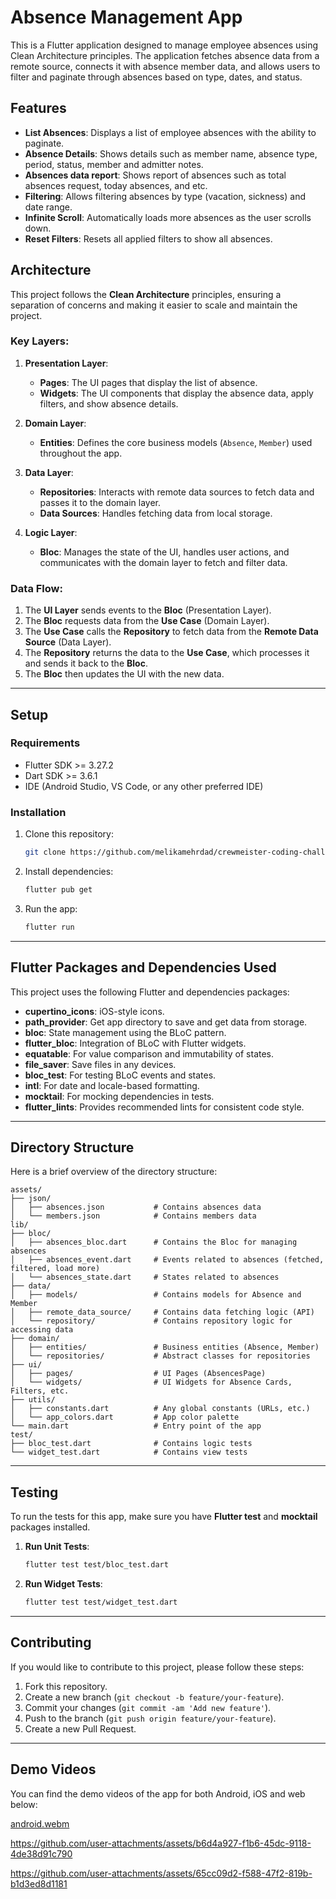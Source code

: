 
# **Absence Management App**

This is a Flutter application designed to manage employee absences using Clean Architecture principles. The application fetches absence data from a remote source, connects it with absence member data, and allows users to filter and paginate through absences based on type, dates, and status.

## **Features**
- **List Absences**: Displays a list of employee absences with the ability to paginate.
- **Absence Details**: Shows details such as member name, absence type, period, status, member and admitter notes.
- **Absences data report**: Shows report of absences such as total absences request, today absences, and etc.
- **Filtering**: Allows filtering absences by type (vacation, sickness) and date range.
- **Infinite Scroll**: Automatically loads more absences as the user scrolls down.
- **Reset Filters**: Resets all applied filters to show all absences.

## **Architecture**
This project follows the **Clean Architecture** principles, ensuring a separation of concerns and making it easier to scale and maintain the project.

### **Key Layers:**
1. **Presentation Layer**:
   - **Pages**: The UI pages that display the list of absence.
   - **Widgets**: The UI components that display the absence data, apply filters, and show absence details.
  
2. **Domain Layer**:
   - **Entities**: Defines the core business models (`Absence`, `Member`) used throughout the app.
  
3. **Data Layer**:
   - **Repositories**: Interacts with remote data sources to fetch data and passes it to the domain layer.
   - **Data Sources**: Handles fetching data from local storage.

4. **Logic Layer**:
   - **Bloc**: Manages the state of the UI, handles user actions, and communicates with the domain layer to fetch and filter data.

### **Data Flow**:
1. The **UI Layer** sends events to the **Bloc** (Presentation Layer).
2. The **Bloc** requests data from the **Use Case** (Domain Layer).
3. The **Use Case** calls the **Repository** to fetch data from the **Remote Data Source** (Data Layer).
4. The **Repository** returns the data to the **Use Case**, which processes it and sends it back to the **Bloc**.
5. The **Bloc** then updates the UI with the new data.

---

## **Setup**

### **Requirements**
- Flutter SDK >= 3.27.2
- Dart SDK >= 3.6.1
- IDE (Android Studio, VS Code, or any other preferred IDE)

### **Installation**

1. Clone this repository:
    ```bash
    git clone https://github.com/melikamehrdad/crewmeister-coding-challenge.git
    ```

2. Install dependencies:
    ```bash
    flutter pub get
    ```

3. Run the app:
    ```bash
    flutter run
    ```

---

## **Flutter Packages and Dependencies Used**

This project uses the following Flutter and dependencies packages:

- **cupertino_icons**: iOS-style icons.
- **path_provider**: Get app directory to save and get data from storage.
- **bloc**: State management using the BLoC pattern.
- **flutter_bloc**: Integration of BLoC with Flutter widgets.
- **equatable**: For value comparison and immutability of states.
- **file_saver**: Save files in any devices.
- **bloc_test**: For testing BLoC events and states.
- **intl**: For date and locale-based formatting.
- **mocktail**: For mocking dependencies in tests.
- **flutter_lints**: Provides recommended lints for consistent code style.

---

## **Directory Structure**
Here is a brief overview of the directory structure:

```
assets/
├── json/
│   ├── absences.json           # Contains absences data
│   └── members.json            # Contains members data
lib/
├── bloc/
│   ├── absences_bloc.dart      # Contains the Bloc for managing absences
│   ├── absences_event.dart     # Events related to absences (fetched, filtered, load more)
│   └── absences_state.dart     # States related to absences
├── data/
│   ├── models/                 # Contains models for Absence and Member
│   ├── remote_data_source/     # Contains data fetching logic (API)
│   └── repository/             # Contains repository logic for accessing data
├── domain/
│   ├── entities/               # Business entities (Absence, Member)
│   └── repositories/           # Abstract classes for repositories
├── ui/
│   ├── pages/                  # UI Pages (AbsencesPage)
│   └── widgets/                # UI Widgets for Absence Cards, Filters, etc.
├── utils/
│   ├── constants.dart          # Any global constants (URLs, etc.)
│   └── app_colors.dart         # App color palette
└── main.dart                   # Entry point of the app
test/
├── bloc_test.dart              # Contains logic tests
└── widget_test.dart            # Contains view tests
```

---

## **Testing**

To run the tests for this app, make sure you have **Flutter test** and **mocktail** packages installed.

1. **Run Unit Tests**:
   ```bash
   flutter test test/bloc_test.dart
   ```

2. **Run Widget Tests**:
   ```bash
   flutter test test/widget_test.dart
   ```

---

## **Contributing**

If you would like to contribute to this project, please follow these steps:

1. Fork this repository.
2. Create a new branch (`git checkout -b feature/your-feature`).
3. Commit your changes (`git commit -am 'Add new feature'`).
4. Push to the branch (`git push origin feature/your-feature`).
5. Create a new Pull Request.

---

## **Demo Videos**
You can find the demo videos of the app for both Android, iOS and web below:

[android.webm](https://github.com/user-attachments/assets/db091c35-7151-41e9-8044-63395c368431)

https://github.com/user-attachments/assets/b6d4a927-f1b6-45dc-9118-4de38d91c790

https://github.com/user-attachments/assets/65cc09d2-f588-47f2-819b-b1d3ed8d1181
